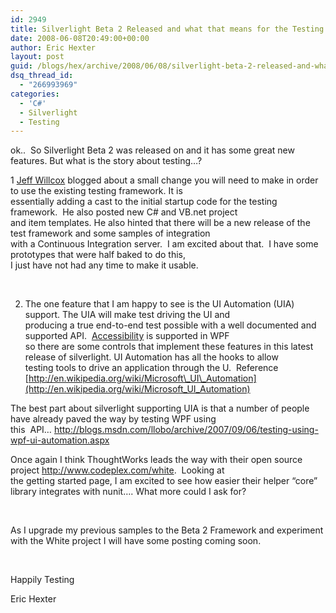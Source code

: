 ```yaml
---
id: 2949
title: Silverlight Beta 2 Released and what that means for the Testing Framework.
date: 2008-06-08T20:49:00+00:00
author: Eric Hexter
layout: post
guid: /blogs/hex/archive/2008/06/08/silverlight-beta-2-released-and-what-that-means-for-the-testing-framework.aspx
dsq_thread_id:
  - "266993969"
categories:
  - 'C#'
  - Silverlight
  - Testing
---
```

ok..&nbsp; So Silverlight Beta 2 was released on and it has some great new features. But what is the story about testing&#8230;?


  


  
1 [Jeff Willcox](http://www.jeff.wilcox.name/2008/06/06/unit-testing-templates-for-microsoft-silverlight-2-beta-2/) blogged about a small change you will need to make in order to use the existing testing framework. It is   
essentially adding a cast to the initial startup code for the testing framework.&nbsp; He also posted new C# and VB.net project  
and item templates. He also hinted that there will be a new release of the test framework and some samples of integration  
with a Continuous Integration server.&nbsp; I am excited about that.&nbsp; I have some prototypes that were half baked to do this,  
I just have not had any time to make it usable.


  


&nbsp;


  


2. The one feature that I am happy to see is the UI Automation (UIA) support. The UIA will make test driving the UI and   
producing a true end-to-end test possible with a well documented and supported API.&nbsp; [Accessibility](http://msdn.microsoft.com/en-us/library/ms753388.aspx "Accessibility") is supported in WPF  
so there are some controls that implement these features in this latest release of silverlight. UI Automation has all the hooks to allow   
testing tools to drive an application through the U.&nbsp; Reference [http://en.wikipedia.org/wiki/Microsoft\_UI\_Automation](http://en.wikipedia.org/wiki/Microsoft_UI_Automation)&nbsp;


  


The best part about silverlight supporting UIA is that a number of people have already paved the way by testing WPF using  
this&nbsp; API&#8230; <http://blogs.msdn.com/llobo/archive/2007/09/06/testing-using-wpf-ui-automation.aspx>&nbsp; 


  


Once again I think ThoughtWorks leads the way with their open source project <http://www.codeplex.com/white>.&nbsp; Looking at  
the getting started page, I am excited to see how easier their helper &#8220;core&#8221; library integrates with nunit&#8230;. What more could I ask for?


  


&nbsp;


  


As I upgrade my previous samples to the Beta 2 Framework and experiment with the White project I will have some posting coming soon.


  


&nbsp;


  


Happily Testing


  


Eric Hexter


  


&nbsp;


  


&nbsp;


  


&nbsp;


  


&nbsp;


  


&nbsp;


  


&nbsp;